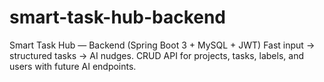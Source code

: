 # smart-task-hub-backend
Smart Task Hub — Backend (Spring Boot 3 + MySQL + JWT) Fast input → structured tasks → AI nudges. CRUD API for projects, tasks, labels, and users with future AI endpoints.
